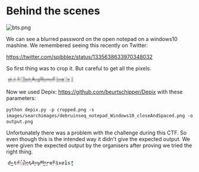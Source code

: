 Behind the scenes
==================

![bts.png](bts.png)

We can see a blurred password on the open notepad on a windows10 mashine.
We remembered seeing this recently on Twitter:

https://twitter.com/spibblez/status/1335638633970348032

So first thing was to crop it.
But careful to get all the pixels.

![cropped.png](cropped.png)

Now we used Depix: https://github.com/beurtschipper/Depix
with these parameters:

```
python depix.py -p cropped.png -s images/searchimages/debruinseq_notepad_Windows10_closeAndSpaced.png -o output.png
```

Unfortunately there was a problem with the challenge during this CTF. So even though this is the intended way it didn't give the expected output.
We were given the expected output by the organisers after proving we tried the right thing.

![output.png](output.png)